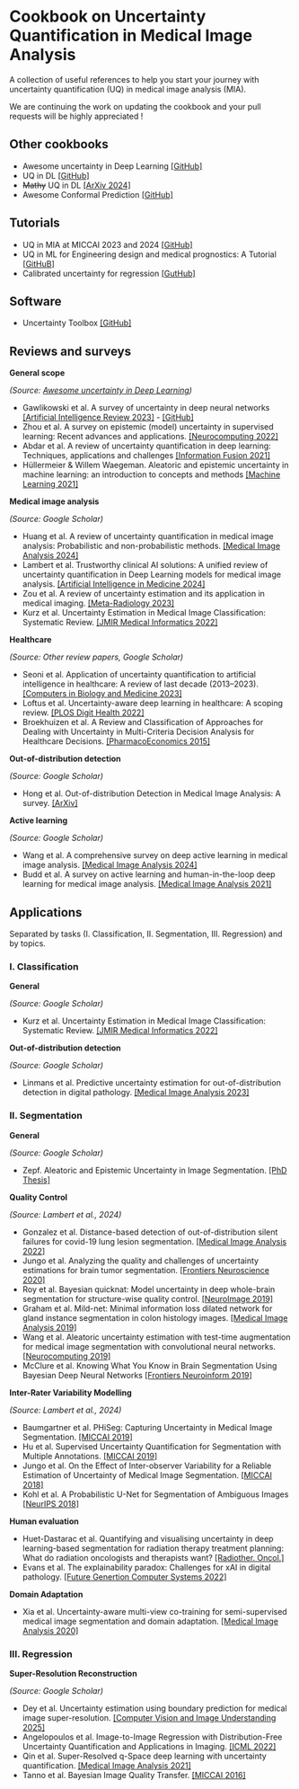 # Cookbook on Uncertainty Quantification in Medical Image Analysis

A collection of useful references to help you start your journey with uncertainty quantification (UQ) in medical image analysis (MIA).

We are continuing the work on updating the cookbook and your pull requests will be highly appreciated !

Other cookbooks
---

- Awesome uncertainty in Deep Learning [[GitHub]](https://github.com/ENSTA-U2IS-AI/awesome-uncertainty-deeplearning)
- UQ in DL [[GitHub]](https://github.com/AlaaLab/deep-learning-uncertainty)
- ~~Mathy~~ UQ in DL [[ArXiv 2024]](https://arxiv.org/abs/2405.20550)
- Awesome Conformal Prediction [[GitHub]](https://github.com/valeman/awesome-conformal-prediction.git)

Tutorials
---

- UQ in MIA at MICCAI 2023 and 2024 [[GitHub]](https://github.com/agaldran/uqinmia-miccai-2023)
- UQ in ML for Engineering design and medical prognostics: A Tutorial [[GitHuB]](https://github.com/VNemani14/UQ_ML_Tutorial)
- Calibrated uncertainty for regression [[GutHub]](https://github.com/mlaves/well-calibrated-regression-uncertainty)

Software
---

- Uncertainty Toolbox [[GitHub]](https://github.com/uncertainty-toolbox/uncertainty-toolbox)

Reviews and surveys
---

**General scope** 

  _(Source: [Awesome uncertainty in Deep Learning](https://github.com/ENSTA-U2IS-AI/awesome-uncertainty-deeplearning))_
  
  - Gawlikowski et al. A survey of uncertainty in deep neural networks [[Artificial Intelligence Review 2023]](https://link.springer.com/article/10.1007/s10462-023-10562-9) - [[GitHub]](<https://github.com/JakobCode/UncertaintyInNeuralNetworks_Resources>)
  - Zhou et al. A survey on epistemic (model) uncertainty in supervised learning: Recent advances and applications. [[Neurocomputing 2022]](https://www.sciencedirect.com/science/article/abs/pii/S0925231221019068)
  - Abdar et al. A review of uncertainty quantification in deep learning: Techniques, applications and challenges [[Information Fusion 2021]](<https://www.sciencedirect.com/science/article/pii/S1566253521001081>)
  - Hüllermeier & Willem Waegeman. Aleatoric and epistemic uncertainty in machine learning: an introduction to concepts and methods [[Machine Learning 2021]](<https://link.springer.com/article/10.1007/s10994-021-05946-3>)

**Medical image analysis** 

  _(Source: Google Scholar)_
  
  - Huang et al. A review of uncertainty quantification in medical image analysis: Probabilistic and non-probabilistic methods. [[Medical Image Analysis 2024]](https://www.sciencedirect.com/science/article/abs/pii/S1361841524001488?via%3Dihub)
  - Lambert et al. Trustworthy clinical AI solutions: A unified review of uncertainty quantification in Deep Learning models for medical image analysis. [[Artificial Intelligence in Medicine 2024]](https://www.sciencedirect.com/science/article/pii/S0933365724000721)
  - Zou et al. A review of uncertainty estimation and its application in medical imaging. [[Meta-Radiology 2023]](https://www.sciencedirect.com/science/article/pii/S2950162823000036)
  - Kurz et al. Uncertainty Estimation in Medical Image Classification: Systematic Review. [[JMIR Medical Informatics 2022]](https://www.ncbi.nlm.nih.gov/pmc/articles/PMC9382553/)

**Healthcare** 

  _(Source: Other review papers, Google Scholar)_
  
  - Seoni et al. Application of uncertainty quantification to artificial intelligence in healthcare: A review of last decade (2013–2023). [[Computers in Biology and Medicine 2023]](https://www.sciencedirect.com/science/article/pii/S001048252300906X#bib20)
  - Loftus et al. Uncertainty-aware deep learning in healthcare: A scoping review. [[PLOS Digit Health 2022]](https://www.ncbi.nlm.nih.gov/pmc/articles/PMC9802673/)
  - Broekhuizen et al. A Review and Classification of Approaches for Dealing with Uncertainty in Multi-Criteria Decision Analysis for Healthcare Decisions. [[PharmacoEconomics 2015]](https://link.springer.com/article/10.1007/s40273-014-0251-x)

**Out-of-distribution detection**

  _(Source: Google Scholar)_

  - Hong et al. Out-of-distribution Detection in Medical Image Analysis: A survey. [[ArXiv]](https://arxiv.org/abs/2404.18279)

**Active learning**

  _(Source: Google Scholar)_
  
  - Wang et al. A comprehensive survey on deep active learning in medical image analysis. [[Medical Image Analysis 2024]](https://doi.org/10.1016/j.media.2024.103201)
  - Budd et al. A survey on active learning and human-in-the-loop deep learning for medical image analysis. [[Medical Image Analysis 2021]](https://doi.org/10.1016/j.media.2021.102062)

Applications
---

Separated by tasks (I. Classification, II. Segmentation, III. Regression) and by topics.

### I. Classification

  **General**
  
  _(Source: Google Scholar)_
  
  - Kurz et al. Uncertainty Estimation in Medical Image Classification: Systematic Review. [[JMIR Medical Informatics 2022]](https://www.ncbi.nlm.nih.gov/pmc/articles/PMC9382553/)
  
  **Out-of-distribution detection**
  
  _(Source: Google Scholar)_
  
  - Linmans et al. Predictive uncertainty estimation for out-of-distribution detection in digital pathology. [[Medical Image Analysis 2023]](https://doi.org/10.1016/j.media.2022.102655)

### II. Segmentation

  **General**
  
  _(Source: Google Scholar)_
  
  - Zepf. Aleatoric and Epistemic Uncertainty in Image Segmentation. [[PhD Thesis]](https://backend.orbit.dtu.dk/ws/portalfiles/portal/376365025/phd_thesis_kilian_zepf.pdf)
  
  **Quality Control**
  
  _(Source: Lambert et al., 2024)_
  
  - Gonzalez et al. Distance-based detection of out-of-distribution silent failures for covid-19 lung lesion segmentation. [[Medical Image Analysis 2022]](https://www.sciencedirect.com/science/article/pii/S1361841522002298)
  - Jungo et al. Analyzing the quality and challenges of uncertainty estimations for brain tumor segmentation. [[Frontiers Neuroscience 2020]](https://www.frontiersin.org/journals/neuroscience/articles/10.3389/fnins.2020.00282/full)
  - Roy et al. Bayesian quicknat: Model uncertainty in deep whole-brain segmentation for structure-wise quality control. [[NeuroImage 2019]](https://www.sciencedirect.com/science/article/pii/S1053811919302319)
  - Graham et al. Mild-net: Minimal information loss dilated network for gland instance segmentation in colon histology images. [[Medical Image Analysis 2019]](https://www.sciencedirect.com/science/article/abs/pii/S1361841518306030)
  - Wang et al. Aleatoric uncertainty estimation with test-time augmentation for medical image segmentation with convolutional neural networks. [[Neurocomputing 2019]](https://www.sciencedirect.com/science/article/pii/S0925231219301961)
  - McClure et al. Knowing What You Know in Brain Segmentation Using Bayesian Deep Neural Networks [[Frontiers Neuroinform 2019]](https://www.frontiersin.org/journals/neuroinformatics/articles/10.3389/fninf.2019.00067/full)
  
  **Inter-Rater Variability Modelling** 
  
  _(Source: Lambert et al., 2024)_
  
  - Baumgartner et al. PHiSeg: Capturing Uncertainty in Medical Image Segmentation. [[MICCAI 2019]](https://link.springer.com/chapter/10.1007/978-3-030-32245-8_14)
  - Hu et al. Supervised Uncertainty Quantification for Segmentation with Multiple Annotations. [[MICCAI 2019]](https://link.springer.com/chapter/10.1007/978-3-030-32245-8_16)
  - Jungo et al. On the Effect of Inter-observer Variability for a Reliable Estimation of Uncertainty of Medical Image Segmentation. [[MICCAI 2018]](https://link.springer.com/chapter/10.1007/978-3-030-00928-1_77)
  - Kohl et al. A Probabilistic U-Net for Segmentation of Ambiguous Images [[NeurIPS 2018]](https://proceedings.neurips.cc/paper_files/paper/2018/file/473447ac58e1cd7e96172575f48dca3b-Paper.pdf)
  
  **Human evaluation**

  - Huet-Dastarac et al. Quantifying and visualising uncertainty in deep learning-based segmentation for radiation therapy treatment planning: What do radiation oncologists and therapists want? [[Radiother. Oncol.]](https://doi.org/10.1016/j.radonc.2024.110545)
  - Evans et al. The explainability paradox: Challenges for xAI in digital pathology. [[Future Genertion Computer Systems 2022]](https://doi.org/10.1016/j.future.2022.03.009)
  
  **Domain Adaptation**
  
  - Xia et al. Uncertainty-aware multi-view co-training for semi-supervised medical image segmentation and domain adaptation. [[Medical Image Analysis 2020]](https://doi.org/10.1016/j.media.2020.101766)

### III. Regression

  **Super-Resolution Reconstruction** 
  
  _(Source: Google Scholar)_
  
  - Dey et al. Uncertainty estimation using boundary prediction for medical image super-resolution. [[Computer Vision and Image Understanding 2025]](https://doi.org/10.1016/j.cviu.2025.104349)
  - Angelopoulos et al. Image-to-Image Regression with Distribution-Free Uncertainty Quantification and Applications in Imaging. [[ICML 2022]](https://proceedings.mlr.press/v162/angelopoulos22a/angelopoulos22a.pdf)
  - Qin et al. Super-Resolved q-Space deep learning with uncertainty quantification. [[Medical Image Analysis 2021]](https://www.sciencedirect.com/science/article/abs/pii/S1361841520302498?via%3Dihub)
  - Tanno et al. Bayesian Image Quality Transfer. [[MICCAI 2016]](https://link.springer.com/chapter/10.1007/978-3-319-46723-8_31)
  


